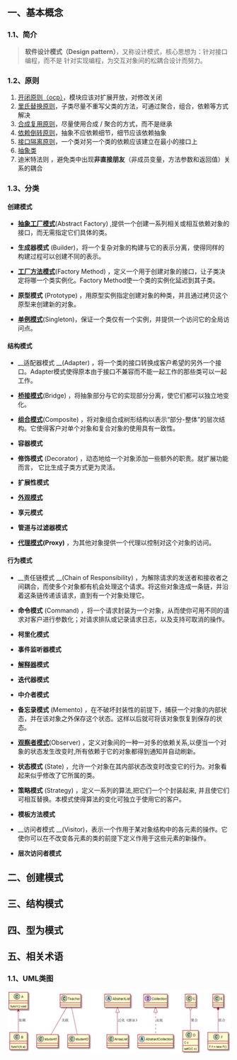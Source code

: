 

 

## 一、基本概念

### 1.1、简介

> __软件设计模式（Design pattern）__，又称设计模式，核心思想为：针对接口编程，而不是 针对实现编程，为交互对象间的松耦合设计而努力。

### 1.2、原则

1. [开闭原则（ocp）](https://baike.baidu.com/item/%E8%BD%AF%E4%BB%B6%E8%AE%BE%E8%AE%A1%E6%A8%A1%E5%BC%8F/2117635?fromtitle=%E8%AE%BE%E8%AE%A1%E6%A8%A1%E5%BC%8F&fromid=1212549&fr=aladdin#5_1)，模块应该对扩展开放，对修改关闭
2. [里氏替换原则](https://baike.baidu.com/item/%E8%BD%AF%E4%BB%B6%E8%AE%BE%E8%AE%A1%E6%A8%A1%E5%BC%8F/2117635?fromtitle=%E8%AE%BE%E8%AE%A1%E6%A8%A1%E5%BC%8F&fromid=1212549&fr=aladdin#5_2 )，子类尽量不重写父类的方法，可通过聚合，组合，依赖等方式解决
3. [合成复用原则](https://baike.baidu.com/item/%E8%BD%AF%E4%BB%B6%E8%AE%BE%E8%AE%A1%E6%A8%A1%E5%BC%8F/2117635?fromtitle=%E8%AE%BE%E8%AE%A1%E6%A8%A1%E5%BC%8F&fromid=1212549&fr=aladdin#5_3 )，尽量使用合成 / 聚合的方式，而不是继承
4. [依赖倒转原则](https://baike.baidu.com/item/%E8%BD%AF%E4%BB%B6%E8%AE%BE%E8%AE%A1%E6%A8%A1%E5%BC%8F/2117635?fromtitle=%E8%AE%BE%E8%AE%A1%E6%A8%A1%E5%BC%8F&fromid=1212549&fr=aladdin#5_4 )，抽象不应依赖细节，细节应该依赖抽象
5. [接口隔离原则](https://baike.baidu.com/item/%E8%BD%AF%E4%BB%B6%E8%AE%BE%E8%AE%A1%E6%A8%A1%E5%BC%8F/2117635?fromtitle=%E8%AE%BE%E8%AE%A1%E6%A8%A1%E5%BC%8F&fromid=1212549&fr=aladdin#5_5 )，一个类对另一个类的依赖应该建立在最小的接口上
6. [抽象类](https://baike.baidu.com/item/%E8%BD%AF%E4%BB%B6%E8%AE%BE%E8%AE%A1%E6%A8%A1%E5%BC%8F/2117635?fromtitle=%E8%AE%BE%E8%AE%A1%E6%A8%A1%E5%BC%8F&fromid=1212549&fr=aladdin#5_6 )
8. 迪米特法则 ，避免类中出现**非直接朋友**（非成员变量，方法参数和返回值）关系的耦合

### 1.3、分类

#### 创建模式

* __[抽象工厂模式](https://baike.baidu.com/item/抽象工厂模式)__(Abstract Factory) ,提供一个创建一系列相关或相互依赖对象的接口，而无需指定它们具体的类。

* __生成器模式__ (Builder)，将一个复杂对象的构建与它的表示分离，使得同样的构建过程可以创建不同的表示。

* __[工厂方法模式](https://baike.baidu.com/item/工厂方法模式)__(Factory Method) ，定义一个用于创建对象的接口，让子类决定将哪一个类实例化。Factory Method使一个类的实例化延迟到其子类。

* __原型模式__ (Prototype) ，用原型实例指定创建对象的种类，并且通过拷贝这个原型来创建新的对象。

* __[单例模式](https://baike.baidu.com/item/单例模式)__(Singleton)，保证一个类仅有一个实例，并提供一个访问它的全局访问点。

#### 结构模式

* __适配器模式 __(Adapter) ，将一个类的接口转换成客户希望的另外一个接口。Adapter模式使得原本由于接口不兼容而不能一起工作的那些类可以一起工作。

* __[桥接模式](https://baike.baidu.com/item/桥接模式)__(Bridge) ，将抽象部分与它的实现部分分离，使它们都可以独立地变化。

* __[组合模式](https://baike.baidu.com/item/组合模式)__(Composite) ，将对象组合成树形结构以表示“部分-整体”的层次结构。它使得客户对单个对象和复合对象的使用具有一致性。

* __容器模式__

* __修饰模式__ (Decorator) ，动态地给一个对象添加一些额外的职责。就扩展功能而言， 它比生成子类方式更为灵活。

* __扩展性模式__

* __[外观模式](https://baike.baidu.com/item/外观模式)__

* __享元模式__

* __管道与过滤器模式__

* __[代理模式](https://baike.baidu.com/item/代理模式)(Proxy)__ ，为其他对象提供一个代理以控制对这个对象的访问。

#### 行为模式

* __责任链模式 __(Chain of Responsibility) ，为解除请求的发送者和接收者之间耦合，而使多个对象都有机会处理这个请求。将这些对象连成一条链，并沿着这条链传递该请求，直到有一个对象处理它。

* __命令模式__ (Command) ，将一个请求封装为一个对象，从而使你可用不同的请求对客户进行参数化；对请求排队或记录请求日志，以及支持可取消的操作。

* __柯里化模式__

* __事件监听器模式__

* __[解释器](https://baike.baidu.com/item/解释器)模式__

* __迭代器模式__

* __中介者模式__

* __备忘录模式__ (Memento) ，在不破坏封装性的前提下，捕获一个对象的内部状态，并在该对象之外保存这个状态。这样以后就可将该对象恢复到保存的状态。

* __[观察者模式](https://baike.baidu.com/item/观察者模式)__(Observer) ，定义对象间的一种一对多的依赖关系,以便当一个对象的状态发生改变时,所有依赖于它的对象都得到通知并自动刷新。

* __状态模式__ (State) ，允许一个对象在其内部状态改变时改变它的行为。对象看起来似乎修改了它所属的类。

* __策略模式__ (Strategy) ，定义一系列的算法,把它们一个个封装起来, 并且使它们可相互替换。本模式使得算法的变化可独立于使用它的客户。

* __模板方法模式__

* __访问者模式 __(Visitor)，表示一个作用于某对象结构中的各元素的操作。它使你可以在不改变各元素的类的前提下定义作用于这些元素的新操作。

* __层次访问者模式__





## 二、创建模式





## 三、结构模式





## 四、型为模式





## 五、相关术语

### 1.1、UML类图

![5-1.1-1](./images/5-1.1-1.jpg)

